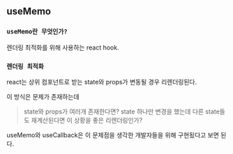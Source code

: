 ## useMemo

### `useMemo란 무엇인가?`

렌더링 최적화를 위해 사용하는 react hook.

### `렌더링 최적화`

react는 상위 컴포넌트로 받는 state와 props가 변동될 경우 리렌더링된다.

이 방식은 문제가 존재하는데

> state와 props가 여러개 존재한다면?
> state 하나만 변경을 했는데 다른 state들도 재계산된다면 이 상황을 좋은 리렌더링인가?

useMemo와 useCallback은 이 문제점을 생각한 개발자들을 위해 구현됬다고 보면 된다.
